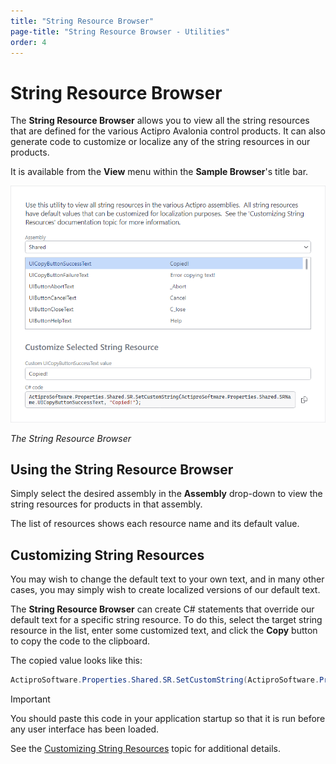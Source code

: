 ```yaml
---
title: "String Resource Browser"
page-title: "String Resource Browser - Utilities"
order: 4
---
```

# String Resource Browser

The **String Resource Browser** allows you to view all the string resources that are defined for the various Actipro Avalonia control products.  It can also generate code to customize or localize any of the string resources in our products.

It is available from the **View** menu within the **Sample Browser**'s title bar.

![Screenshot](images/string-resource-browser.png)

*The String Resource Browser*

## Using the String Resource Browser

Simply select the desired assembly in the **Assembly** drop-down to view the string resources for products in that assembly.

The list of resources shows each resource name and its default value.

## Customizing String Resources

You may wish to change the default text to your own text, and in many other cases, you may simply wish to create localized versions of our default text.

The **String Resource Browser** can create C# statements that override our default text for a specific string resource.  To do this, select the target string resource in the list, enter some customized text, and click the **Copy** button to copy the code to the clipboard.

The copied value looks like this:

```csharp
ActiproSoftware.Properties.Shared.SR.SetCustomString(ActiproSoftware.Properties.Shared.SRName.UITextBoxButtonShowPasswordText, "Show Password");
```

> [!IMPORTANT]
> You should paste this code in your application startup so that it is run before any user interface has been loaded.

See the [Customizing String Resources](../customizing-string-resources.md) topic for additional details.